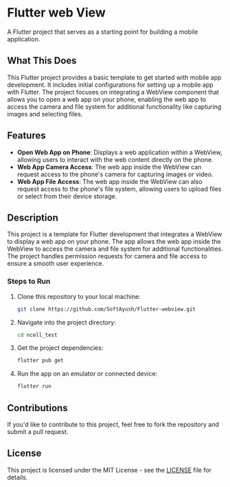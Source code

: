 # Flutter web View

A Flutter project that serves as a starting point for building a mobile application.

## What This Does

This Flutter project provides a basic template to get started with mobile app development. It includes initial configurations for setting up a mobile app with Flutter. The project focuses on integrating a WebView component that allows you to open a web app on your phone, enabling the web app to access the camera and file system for additional functionality like capturing images and selecting files.

## Features

- **Open Web App on Phone**: Displays a web application within a WebView, allowing users to interact with the web content directly on the phone.
- **Web App Camera Access**: The web app inside the WebView can request access to the phone's camera for capturing images or video.
- **Web App File Access**: The web app inside the WebView can also request access to the phone's file system, allowing users to upload files or select from their device storage.

## Description

This project is a template for Flutter development that integrates a WebView to display a web app on your phone. The app allows the web app inside the WebView to access the camera and file system for additional functionalities. The project handles permission requests for camera and file access to ensure a smooth user experience.


### Steps to Run

1. Clone this repository to your local machine:
    ```bash
    git clone https://github.com/SoftAyush/Flutter-webview.git
    ```

2. Navigate into the project directory:
    ```bash
    cd ncell_test
    ```

3. Get the project dependencies:
    ```bash
    flutter pub get
    ```

4. Run the app on an emulator or connected device:
    ```bash
    flutter run
    ```


## Contributions

If you'd like to contribute to this project, feel free to fork the repository and submit a pull request.

## License

This project is licensed under the MIT License - see the [LICENSE](LICENSE) file for details.

